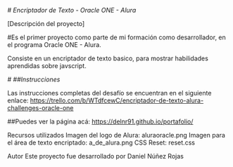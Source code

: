 
<em> # Encriptador de Texto - Oracle ONE - Alura  </em>

[Descripción del proyecto]

#Es el primer proyecto como parte de mi formación como desarrollador, en el programa Oracle ONE - Alura.

Consiste en un encriptador de texto basico, para mostrar habilidades aprendidas sobre javscript.

<em> # ##Instrucciones</em>


Las instrucciones completas del desafío se encuentran en el siguiente enlace: https://trello.com/b/WTdfcewC/encriptador-de-texto-alura-challenges-oracle-one



##Puedes ver la página acá:
https://delnr91.github.io/portafolio/

Recursos utilizados
Imagen del logo de Alura: aluraoracle.png
Imagen para el área de texto encriptado: a_de_alura.png
CSS Reset: reset.css

Autor
Este proyecto fue desarrollado por Daniel Núñez Rojas
